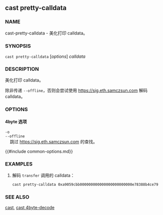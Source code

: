 ## cast pretty-calldata

### NAME

cast-pretty-calldata - 美化打印 calldata。

### SYNOPSIS

``cast pretty-calldata`` [*options*] *calldata*

### DESCRIPTION

美化打印 calldata。

除非传递 `--offline`，否则会尝试使用 <https://sig.eth.samczsun.com> 解码 calldata。

### OPTIONS

#### 4byte 选项

`-o`  
`--offline`  
&nbsp;&nbsp;&nbsp;&nbsp;跳过 <https://sig.eth.samczsun.com> 的查找。

{{#include common-options.md}}

### EXAMPLES

1. 解码 `transfer` 调用的 calldata：
    ```sh
    cast pretty-calldata 0xa9059cbb000000000000000000000000e78388b4ce79068e89bf8aa7f218ef6b9ab0e9d00000000000000000000000000000000000000000000000000174b37380cea000
    ```

### SEE ALSO

[cast](./cast.md), [cast 4byte-decode](./cast-4byte-decode.md)